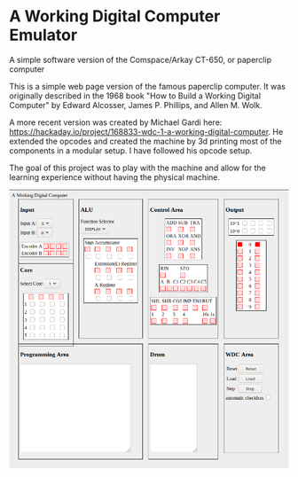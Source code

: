 # A Working Digital Computer Emulator #
A simple software version of the Comspace/Arkay CT-650, or paperclip computer

This is a simple web page version of the famous paperclip computer. It was originally described in the 1968 book "How to Build a Working Digital Computer" by Edward Alcosser, James P. Phillips, and Allen M. Wolk.

A more recent version was created by Michael Gardi here: https://hackaday.io/project/168833-wdc-1-a-working-digital-computer.
He extended the opcodes and created the machine by 3d printing most of the components in a modular setup. I have followed his opcode setup.

The goal of this project was to play with the machine and allow for the learning experience without having the physical machine.

![Screenshot](/WDCweb.png?raw=true "Screenshot")
